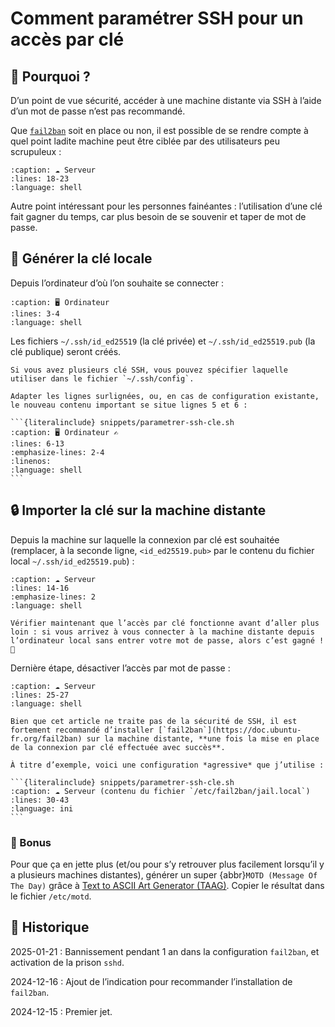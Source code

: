 # Comment paramétrer SSH pour un accès par clé

## 🚪 Pourquoi ?

D’un point de vue sécurité, accéder à une machine distante via SSH à l’aide d’un mot de passe n’est pas recommandé.

Que [`fail2ban`](https://doc.ubuntu-fr.org/fail2ban) soit en place ou non, il est possible de se rendre compte à quel point ladite machine peut être ciblée par des utilisateurs peu scrupuleux :

```{literalinclude} snippets/parametrer-ssh-cle.sh
:caption: ☁️ Serveur
:lines: 18-23
:language: shell
```

Autre point intéressant pour les personnes fainéantes : l’utilisation d’une clé fait gagner du temps, car plus besoin de se souvenir et taper de mot de passe.

## 🔑 Générer la clé locale

Depuis l’ordinateur d’où l’on souhaite se connecter :

```{literalinclude} snippets/parametrer-ssh-cle.sh
:caption: 🖥️ Ordinateur
:lines: 3-4
:language: shell
```

Les fichiers `~/.ssh/id_ed25519` (la clé privée) et `~/.ssh/id_ed25519.pub` (la clé publique) seront créés.

````{note}
Si vous avez plusieurs clé SSH, vous pouvez spécifier laquelle utiliser dans le fichier `~/.ssh/config`.

Adapter les lignes surlignées, ou, en cas de configuration existante, le nouveau contenu important se situe lignes 5 et 6 :

```{literalinclude} snippets/parametrer-ssh-cle.sh
:caption: 🖥️ Ordinateur ✍️ 
:lines: 6-13
:emphasize-lines: 2-4
:linenos:
:language: shell
```
````

## 🔒 Importer la clé sur la machine distante

Depuis la machine sur laquelle la connexion par clé est souhaitée (remplacer, à la seconde ligne, `<id_ed25519.pub>` par le contenu du fichier local `~/.ssh/id_ed25519.pub`) :

```{literalinclude} snippets/parametrer-ssh-cle.sh
:caption: ☁️ Serveur
:lines: 14-16
:emphasize-lines: 2
:language: shell
```

```{important}
Vérifier maintenant que l’accès par clé fonctionne avant d’aller plus loin : si vous arrivez à vous connecter à la machine distante depuis l’ordinateur local sans entrer votre mot de passe, alors c’est gagné ! 🥳
```

Dernière étape, désactiver l’accès par mot de passe :

```{literalinclude} snippets/parametrer-ssh-cle.sh
:caption: ☁️ Serveur
:lines: 25-27
:language: shell
```

````{hint}
Bien que cet article ne traite pas de la sécurité de SSH, il est fortement recommandé d’installer [`fail2ban`](https://doc.ubuntu-fr.org/fail2ban) sur la machine distante, **une fois la mise en place de la connexion par clé effectuée avec succès**.

À titre d’exemple, voici une configuration *agressive* que j’utilise :

```{literalinclude} snippets/parametrer-ssh-cle.sh
:caption: ☁️ Serveur (contenu du fichier `/etc/fail2ban/jail.local`)
:lines: 30-43
:language: ini
```
````

### 🍰 Bonus

Pour que ça en jette plus (et/ou pour s’y retrouver plus facilement lorsqu’il y a plusieurs machines distantes), générer un super {abbr}`MOTD (Message Of The Day)` grâce à [Text to ASCII Art Generator (TAAG)](https://patorjk.com/software/taag/). Copier le résultat dans le fichier `/etc/motd`.

## 📜 Historique

2025-01-21
: Bannissement pendant 1 an dans la configuration `fail2ban`, et activation de la prison `sshd`.

2024-12-16
: Ajout de l’indication pour recommander l’installation de `fail2ban`.

2024-12-15
: Premier jet.
